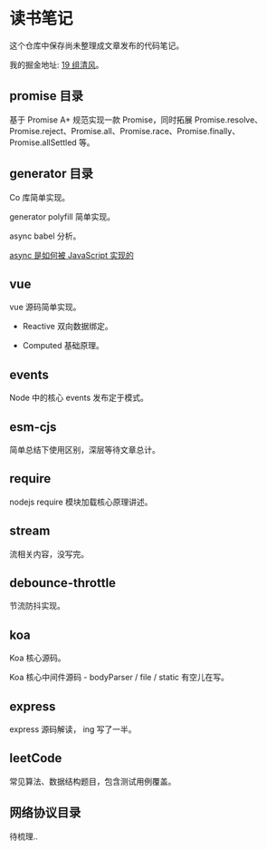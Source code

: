 # 读书笔记

这个仓库中保存尚未整理成文章发布的代码笔记。

我的掘金地址: [19 组清风](https://juejin.cn/user/307518987049112)。

## promise 目录

基于 Promise A+ 规范实现一款 Promise，同时拓展 Promise.resolve、Promise.reject、Promise.all、Promise.race、Promise.finally、Promise.allSettled 等。

## generator 目录

Co 库简单实现。

generator polyfill 简单实现。

async babel 分析。

[async 是如何被 JavaScript 实现的](https://juejin.cn/post/7069317318332907550)

## vue

vue 源码简单实现。

- Reactive 双向数据绑定。

* Computed 基础原理。

## events

Node 中的核心 events 发布定于模式。

## esm-cjs

简单总结下使用区别，深层等待文章总计。

## require

nodejs require 模块加载核心原理讲述。

## stream

流相关内容，没写完。

## debounce-throttle

节流防抖实现。

## koa

Koa 核心源码。

Koa 核心中间件源码 - bodyParser / file / static 有空儿在写。

## express

express 源码解读， ing 写了一半。

## leetCode

常见算法、数据结构题目，包含测试用例覆盖。

## 网络协议目录

待梳理..

